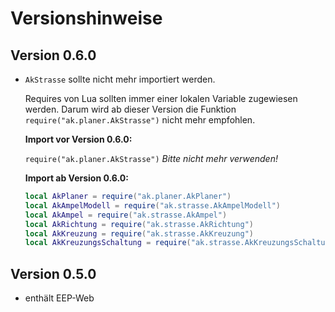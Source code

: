  
# Versionshinweise   

## Version 0.6.0

* `AkStrasse` sollte nicht mehr importiert werden.

    Requires von Lua sollten immer einer lokalen Variable zugewiesen werden. 
    Darum wird ab dieser Version die Funktion `require("ak.planer.AkStrasse")` 
    nicht mehr empfohlen.

    **Import vor Version 0.6.0:**
    
    `require("ak.planer.AkStrasse")` _Bitte nicht mehr verwenden!_

    **Import ab Version 0.6.0:**
    
    ```lua
    local AkPlaner = require("ak.planer.AkPlaner")
    local AkAmpelModell = require("ak.strasse.AkAmpelModell")
    local AkAmpel = require("ak.strasse.AkAmpel")
    local AkRichtung = require("ak.strasse.AkRichtung")
    local AkKreuzung = require("ak.strasse.AkKreuzung")
    local AkKreuzungsSchaltung = require("ak.strasse.AkKreuzungsSchaltung")
    ```
    
## Version 0.5.0

* enthält EEP-Web